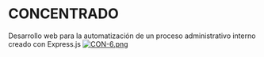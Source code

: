 # CONCENTRADO
Desarrollo web para la automatización de un proceso administrativo interno creado con Express.js
[![CON-6.png](https://i.postimg.cc/SQGLcRLk/CON-6.png)](https://postimg.cc/RqNnBMbD)
